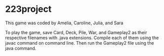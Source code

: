 # 223project
This game was coded by Amelia, Caroline, Julia, and Sara

To play the game, save Card, Deck, Pile, War, and Gameplay2 as their respective filenames with .java extensions. Compile each of them using the javac command on command line. Then run the Gameplay2 file using the java command. 
